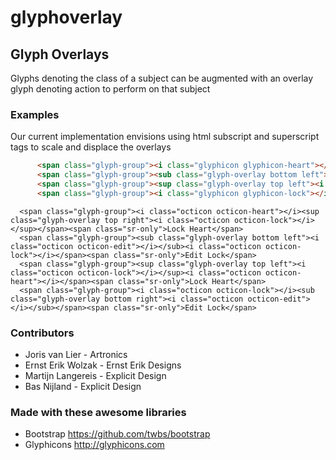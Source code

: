 glyphoverlay
============

## Glyph Overlays
Glyphs denoting the class of a subject can be augmented with an overlay glyph denoting action to perform on that subject

### Examples
Our current implementation envisions using html subscript and superscript tags to scale and displace the overlays

```html
      <span class="glyph-group"><i class="glyphicon glyphicon-heart"></i><sup class="glyph-overlay top right"><i class="glyphicon glyphicon-lock"></i></sup></span><span class="sr-only">Lock Heart</span>
      <span class="glyph-group"><sub class="glyph-overlay bottom left"><i class="glyphicon glyphicon-edit"></i></sub><i class="glyphicon glyphicon-lock"></i></span><span class="sr-only">Edit Lock</span>
      <span class="glyph-group"><sup class="glyph-overlay top left"><i class="glyphicon glyphicon-lock"></i></sup><i class="glyphicon glyphicon-heart"></i></span><span class="sr-only">Lock Heart</span>
      <span class="glyph-group"><i class="glyphicon glyphicon-lock"></i><sub class="glyph-overlay bottom right"><i class="glyphicon glyphicon-edit"></i></sub></span><span class="sr-only">Edit Lock</span>
```
      <span class="glyph-group"><i class="octicon octicon-heart"></i><sup class="glyph-overlay top right"><i class="octicon octicon-lock"></i></sup></span><span class="sr-only">Lock Heart</span>
      <span class="glyph-group"><sub class="glyph-overlay bottom left"><i class="octicon octicon-edit"></i></sub><i class="octicon octicon-lock"></i></span><span class="sr-only">Edit Lock</span>
      <span class="glyph-group"><sup class="glyph-overlay top left"><i class="octicon octicon-lock"></i></sup><i class="octicon octicon-heart"></i></span><span class="sr-only">Lock Heart</span>
      <span class="glyph-group"><i class="octicon octicon-lock"></i><sub class="glyph-overlay bottom right"><i class="octicon octicon-edit"></i></sub></span><span class="sr-only">Edit Lock</span>

### Contributors ###
  * Joris van Lier - Artronics
  * Ernst Erik Wolzak - Ernst Erik Designs
  * Martijn Langereis - Explicit Design
  * Bas Nijland - Explicit Design


### Made with these awesome libraries
  * Bootstrap https://github.com/twbs/bootstrap
  * Glyphicons http://glyphicons.com
